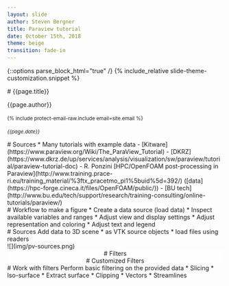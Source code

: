 ```yaml
---
layout: slide
author: Steven Bergner
title: Paraview tutorial
date: October 15th, 2018
theme: beige
transition: fade-in
---
```

{::options parse_block_html="true" /}
{% include_relative slide-theme-customization.snippet %}

<section>
# {{page.title}}

{{page.author}}

<small>{% include protect-email-raw.include email=site.email %}</small>

<small>*{{page.date}}*</small>

</section>

<section>
# Sources
* Many tutorials with example data
  - [Kitware](https://www.paraview.org/Wiki/The_ParaView_Tutorial)
  - [DKRZ](https://www.dkrz.de/up/services/analysis/visualization/sw/paraview/tutorial/paraview-tutorial-doc)
  - R. Ponzini [HPC/OpenFOAM post-processing in Paraview](http://www.training.prace-ri.eu/training_material/%3ftx_pracetmo_pi1%5buid%5d=392/) ([data](https://hpc-forge.cineca.it/files/OpenFOAM/public/))
  - [BU tech](http://www.bu.edu/tech/support/research/training-consulting/online-tutorials/paraview/)
</section>

<section>
# Workflow to make a figure
* Create a data source (load data)
* Inspect available variables and ranges
* Adjust view and display settings
* Adjust representation and coloring
* Adjust text and legend
</section>

<section>
<div class="container">
<div class="col">
# Sources
Add data to 3D scene
* as VTK source objects
* load files using readers
</div>
<div class="col" />
![](img/pv-sources.png)
</div>
</section>


<section data-background="img/pv-filters.png" data-background-size="contain">
<div class="container">
<div class="col" style="background:rgba(255, 255, 255, 0.7);text-align:center;">
# Filters
</div>
<div class="col" />
</div>
</section>

<section data-background="img/pv-customized-filters.png" data-background-size="contain">
<div class="container">
<div class="col" style="background:rgba(255, 255, 255, 0.7);text-align:center;">
# Customized Filters
</div>
<div class="col" />
</div>
</section>

<section>
# Work with filters
Perform basic filtering on the provided data
* Slicing
* Iso-surface
* Extract surface
* Clipping
* Vectors
* Streamlines
</section>

<section>
</section>
